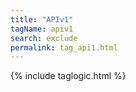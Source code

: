 ```yaml
---
title: "APIv1"
tagName: apiv1
search: exclude
permalink: tag_api1.html
---
```

{% include taglogic.html %}
